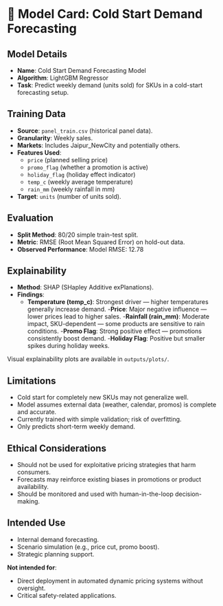 # 📑 Model Card: Cold Start Demand Forecasting

## Model Details
- **Name**: Cold Start Demand Forecasting Model
- **Algorithm**: LightGBM Regressor
- **Task**: Predict weekly demand (units sold) for SKUs in a cold-start forecasting setup.

## Training Data
- **Source**: `panel_train.csv` (historical panel data).
- **Granularity**: Weekly sales.
- **Markets**: Includes Jaipur_NewCity and potentially others.
- **Features Used**:
  - `price` (planned selling price)
  - `promo_flag` (whether a promotion is active)
  - `holiday_flag` (holiday effect indicator)
  - `temp_c` (weekly average temperature)
  - `rain_mm` (weekly rainfall in mm)
- **Target**: `units` (number of units sold).

## Evaluation
- **Split Method**: 80/20 simple train-test split.
- **Metric**: RMSE (Root Mean Squared Error) on hold-out data.
- **Observed Performance**:  Model RMSE: 12.78


## Explainability
- **Method**: SHAP (SHapley Additive exPlanations).
- **Findings**:
  - **Temperature (temp_c)**: Strongest driver — higher temperatures generally increase demand.
  -**Price**: Major negative influence — lower prices lead to higher sales.
  -**Rainfall (rain_mm)**: Moderate impact, SKU-dependent — some products are sensitive to rain conditions.
  -**Promo Flag**: Strong positive effect — promotions consistently boost demand.
  -**Holiday Flag**: Positive but smaller spikes during holiday weeks.

Visual explainability plots are available in `outputs/plots/`.

## Limitations
- Cold start for completely new SKUs may not generalize well.
- Model assumes external data (weather, calendar, promos) is complete and accurate.
- Currently trained with simple validation; risk of overfitting.
- Only predicts short-term weekly demand.

## Ethical Considerations
- Should not be used for exploitative pricing strategies that harm consumers.
- Forecasts may reinforce existing biases in promotions or product availability.
- Should be monitored and used with human-in-the-loop decision-making.

## Intended Use
- Internal demand forecasting.
- Scenario simulation (e.g., price cut, promo boost).
- Strategic planning support.

**Not intended for**:  
- Direct deployment in automated dynamic pricing systems without oversight.  
- Critical safety-related applications.  
